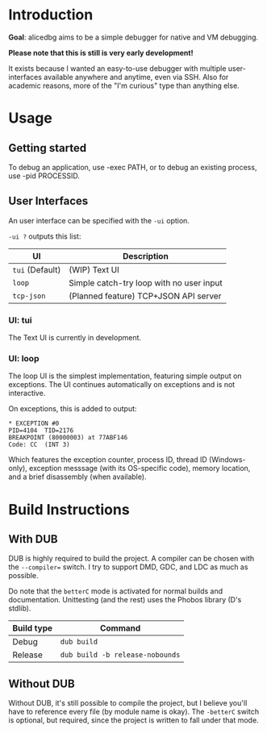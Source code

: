 # Introduction

**Goal**: alicedbg aims to be a simple debugger for native and VM debugging.

**Please note that this is still is very early development!**

It exists because I wanted an easy-to-use debugger with multiple
user-interfaces available anywhere and anytime, even via SSH. Also for
academic reasons, more of the "I'm curious" type than anything else.

# Usage

## Getting started

To debug an application, use -exec PATH, or to debug an existing process,
use -pid PROCESSID.

## User Interfaces

An user interface can be specified with the `-ui` option.

`-ui ?` outputs this list:

| UI | Description |
|---|---|
| `tui` (Default) | (WIP) Text UI |
| `loop` | Simple catch-try loop with no user input |
| `tcp-json` | (Planned feature) TCP+JSON API server |

### UI: tui

The Text UI is currently in development.

### UI: loop

The loop UI is the simplest implementation, featuring simple output on
exceptions. The UI continues automatically on exceptions and is not
interactive.

On exceptions, this is added to output:
```
* EXCEPTION #0
PID=4104  TID=2176
BREAKPOINT (80000003) at 77ABF146
Code: CC  (INT 3)
```

Which features the exception counter, process ID, thread ID (Windows-only),
exception messsage (with its OS-specific code), memory location, and a
brief disassembly (when available).

# Build Instructions

## With DUB

DUB is highly required to build the project. A compiler can be chosen with the
`--compiler=` switch. I try to support DMD, GDC, and LDC as much as possible.

Do note that the `betterC` mode is activated for normal builds and
documentation. Unittesting (and the rest) uses the Phobos library (D's stdlib).

| Build type | Command |
|---|---|
| Debug | `dub build` |
| Release | `dub build -b release-nobounds` |

## Without DUB

Without DUB, it's still possible to compile the project, but I believe you'll
have to reference every file (by module name is okay). The `-betterC` switch
is optional, but required, since the project is written to fall under that
mode.